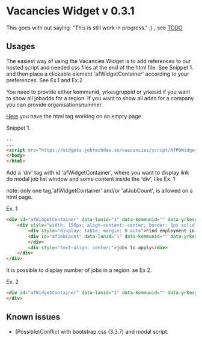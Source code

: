 # Vacancies Widget v 0.3.1

This goes with out saying: "This is still work in progress." ;) ,
see [TODO]( https://github.com/jobtechdev/vacancieswidget/blob/master/TODO.md)

Usages
------
The easiest way of using the Vacancies Widget is to add references to our hosted script and needed css files at the end of the html file. See Snippet 1.
and then place a clickable element 'afWidgetContainer' according to your preferences. See Ex.1 and Ex.2

You need to provide either kommunid, yrkesgruppid or yrkesid if you want to show all jobadds for a region.
If you want to show all adds for a company you can provide organisationsnummer.

[Here](https://widgets.jobtechdev.se/vaccancies/) you have the html tag working on an empty page

Snippet 1.
``` html
...
...
<script src="https://widgets.jobtechdev.se/vaccancies/script/AfPbWidget.js"></script>
</body>
</html>
```

Add a 'div' tag with id 'afWidgetContainer', where you want to display link do modal job list window and some content inside the 'div', like Ex. 1

note: only one tag,'afWidgetContainer' and/or 'afJobCount', is allowed on a html page.

Ex. 1
```html
<div id="afWidgetContainer" data-lanid="1" data-kommunid="" data-yrkesgruppid="" data-yrkesid="" data-organisationsnummer="" data-antalrader="10">
    <div style="width: 150px; align-content: center; border: 1px solid black; border-radius: 5px; background-color: #00B9EA">
        <div style="display: table; margin: 0 auto">Find employment in Jokkmokk</div>
        <div id="afJobCount" data-lanid="1" data-kommunid="" data-yrkesgruppid="" data-yrkesid="" data-organisationsnummer="" style=" font-style: normal; text-align: center; font-weight: 800;  color: white; background-color: #0044AB; ">
        </div>
        <div style="text-align: center;">jobs to apply</div>
    </div>
</div>
```


It is possible to display number of jobs in a region. se Ex 2.

Ex. 2
```html
<div id="afWidgetContainer" data-lanid="1" data-kommunid="" data-yrkesgruppid="" data-yrkesid="" data-organisationsnummer="" data-antalrader="10">
</div>
```


Known issues
------------
- (Possible)Conflict with bootstrap.css (3.3.7) and modal script.

